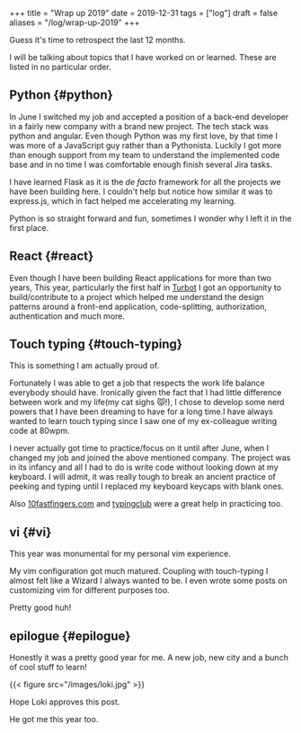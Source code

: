 +++
title = "Wrap up 2019"
date = 2019-12-31
tags = ["log"]
draft = false
aliases = "/log/wrap-up-2019"
+++

Guess it's time to retrospect the last 12 months.

I will be talking about topics that I have worked on or learned. These
are listed in no particular order.


## **Python** {#python}

In June I switched my job and accepted a position of a back-end
developer in a fairly new company with a brand new project. The tech
stack was python and angular. Even though Python was my first love, by
that time I was more of a JavaScript guy rather than a Pythonista.
Luckily I got more than enough support from my team to understand the
implemented code base and in no time I was comfortable enough finish
several Jira tasks.

I have learned Flask as it is the _de facto_ framework for all the
projects we have been building here. I couldn't help but notice how
similar it was to express.js, which in fact helped me accelerating my
learning.

Python is so straight forward and fun, sometimes I wonder why I left it
in the first place.


## **React** {#react}

Even though I have been building React applications for more than two
years, This year, particularly the first half in
[Turbot](https://turbot.com) I got an opportunity to build/contribute
to a project which helped me understand the design patterns around a
front-end application, code-splitting, authorization, authentication and
much more.


## **Touch typing** {#touch-typing}

This is something I am actually proud of.

Fortunately I was able to get a job that respects the work life balance
everybody should have. Ironically given the fact that I had little
difference between work and my life(my cat sighs 😾!), I chose to develop
some nerd powers that I have been dreaming to have for a long time.I
have always wanted to learn touch typing since I saw one of my
ex-colleague writing code at 80wpm.

I never actually got time to practice/focus on it until after June, when
I changed my job and joined the above mentioned company. The project was
in its infancy and all I had to do is write code without looking down at
my keyboard. I will admit, it was really tough to break an ancient
practice of peeking and typing until I replaced my keyboard keycaps with
blank ones.

Also [10fastfingers.com](https://10fastfingers.com/) and
[typingclub](https://www.typingclub.com/) were a great help in
practicing too.


## **vi** {#vi}

This year was monumental for my personal vim experience.

My vim configuration got much matured. Coupling with touch-typing I
almost felt like a Wizard I always wanted to be. I even wrote some posts
on customizing vim for different purposes too.

Pretty good huh!


## **epilogue** {#epilogue}

Honestly it was a pretty good year for me. A new job, new city and a
bunch of cool stuff to learn!

{{< figure src="/images/loki.jpg" >}}

Hope Loki approves this post.

He got me this year too.
